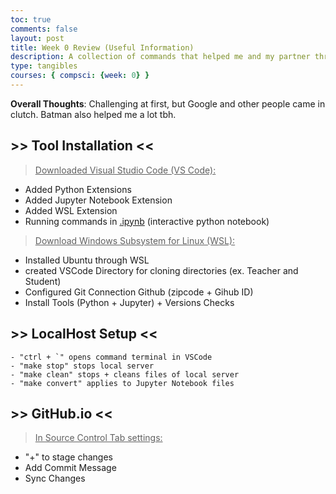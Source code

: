 ```yaml
---
toc: true
comments: false
layout: post
title: Week 0 Review (Useful Information)
description: A collection of commands that helped me and my partner throughout the Sprint.
type: tangibles
courses: { compsci: {week: 0} }
---
```

__Overall Thoughts__: Challenging at first, but Google and other people came in clutch. Batman also helped me a lot tbh.



## >> Tool Installation <<
><ins>Downloaded Visual Studio Code (VS Code)<ins>:
- Added Python Extensions 
- Added Jupyter Notebook Extension
- Added WSL Extension
- Running commands in <ins>.ipynb</ins> (interactive python notebook)


><ins>Download Windows Subsystem for Linux (WSL)<ins>:
- Installed Ubuntu through WSL
- created VSCode Directory for cloning directories (ex. Teacher and Student)
- Configured Git Connection Github (zipcode + Gihub ID)
- Install Tools (Python + Jupyter) + Versions Checks

## >> LocalHost Setup <<
> 
```
- "ctrl + `" opens command terminal in VSCode
- "make stop" stops local server
- "make clean" stops + cleans files of local server
- "make convert" applies to Jupyter Notebook files
```
## >> GitHub.io  <<
><ins>In Source Control Tab settings:<ins>
- "+" to stage changes
- Add Commit Message
- Sync Changes